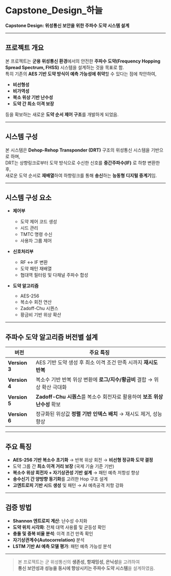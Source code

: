 # Capstone_Design_하늘

**Capstone Design: 위성통신 보안을 위한 주파수 도약 시스템 설계**

---

## 프로젝트 개요

본 프로젝트는 **군용 위성통신 환경**에서의 안전한 **주파수 도약(Frequency Hopping Spread Spectrum, FHSS)** 시스템을 설계하는 것을 목표로 함.  
특히 기존의 **AES 기반 도약 방식이 예측 가능성에 취약**할 수 있다는 점에 착안하여,  
- **비선형성**
- **비가역성**
- **복소 위상 기반 난수성**
- **도약 간 최소 이격 보장**

등을 확보하는 새로운 **도약 순서 제어 구조**를 개발하게 되었음.

---

## 시스템 구성

본 시스템은 **Dehop-Rehop Transponder (DRT)** 구조의 위성통신 시스템을 기반으로 하며,  
DRT는 상향링크로부터 도약 방식으로 수신한 신호를 **중간주파수(IF)** 로 하향 변환한 후,  
새로운 도약 순서로 **재배열**하여 하향링크를 통해 **송신**하는 **능동형 디지털 중계기**임.

---

## 시스템 구성 요소

- **제어부**
  - 도약 제어 코드 생성
  - 시드 관리
  - TMTC 명령 수신
  - 사용자 그룹 제어

- **신호처리부**
  - RF ↔ IF 변환
  - 도약 패턴 재배열
  - 협대역 필터링 및 다채널 주파수 합성

- **도약 알고리즘**
  - AES-256
  - 복소수 회전 연산
  - Zadoff-Chu 시퀀스
  - 황금비 기반 위상 확산

---

## 주파수 도약 알고리즘 버전별 설계

| 버전 | 주요 특징 |
|------|-----------|
| **Version 3** | AES 기반 도약 생성 후 최소 이격 조건 만족 시까지 **재시도 반복** |
| **Version 4** | 복소수 기반 반복 위상 변환에 **로그/지수/황금비** 결합 → 위상 확산 극대화 |
| **Version 5** | **Zadoff-Chu 시퀀스**를 복소수 회전자로 활용하여 **보조 위상 난수성** 확보 |
| **Version 6** | 정규화된 위상값 **정렬 기반 인덱스 배치** → 재시도 제거, 성능 향상 |

---

## 주요 특징

- **AES-256 기반 복소수 초기화** → 반복 위상 회전 → **비선형 정규화 도약 결정**
- 도약 그룹 간 **최소 이격 거리 보장** (국제 기술 기준 기반)
- **복소수 위상 회전자 + 자기상관성 기반 설계** → 패턴 예측 저항성 향상
- **송수신기 간 양방향 동기화**를 고려한 Hop 구조 설계
- **고엔트로피 기반 시드 생성** 및 패턴 → AI 예측공격 저항 강화

---

## 검증 방법

- **Shannon 엔트로피 계산**: 난수성 수치화
- **도약 위치 시각화**: 전체 대역 사용률 및 균등성 확인
- **충돌 및 중복 비율 분석**: 이격 조건 만족 확인
- **자기상관계수(Autocorrelation)** 분석
- **LSTM 기반 AI 예측 모델 평가**: 패턴 예측 가능성 분석

---

> 본 프로젝트는 군 위성통신의 **생존성, 항재밍성, 은닉성**을 고려하여  
> **통신 보안성과 성능을 동시에 향상시키는 주파수 도약 시스템**을 설계하였음.



